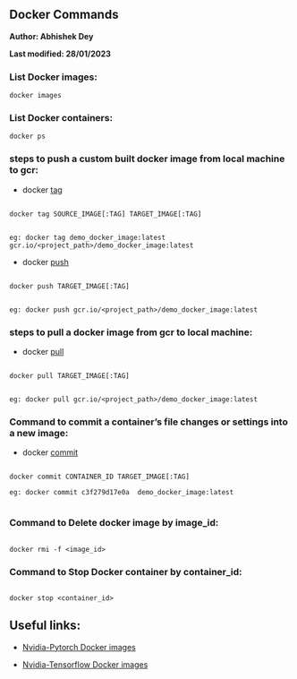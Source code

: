 ## Docker Commands

**Author: Abhishek Dey**

**Last modified: 28/01/2023**


### List Docker images:

```
docker images

```


### List Docker containers:

```
docker ps

```


### steps to push a custom built docker image from local machine to gcr:


* docker [tag](https://docs.docker.com/engine/reference/commandline/tag/)

```

docker tag SOURCE_IMAGE[:TAG] TARGET_IMAGE[:TAG]


eg: docker tag demo_docker_image:latest gcr.io/<project_path>/demo_docker_image:latest

```

* docker [push](https://docs.docker.com/engine/reference/commandline/push/)

```

docker push TARGET_IMAGE[:TAG]


eg: docker push gcr.io/<project_path>/demo_docker_image:latest

```

### steps to pull a docker image from gcr to local machine:


* docker [pull](https://docs.docker.com/engine/reference/commandline/pull/)

```

docker pull TARGET_IMAGE[:TAG]


eg: docker pull gcr.io/<project_path>/demo_docker_image:latest

```

### Command to commit a container’s file changes or settings into a new image:


* docker [commit](https://docs.docker.com/engine/reference/commandline/commit/)

```

docker commit CONTAINER_ID TARGET_IMAGE[:TAG]

eg: docker commit c3f279d17e0a  demo_docker_image:latest


```

### Command to Delete docker image by image_id:

```

docker rmi -f <image_id>

```

### Command to Stop Docker container by container_id:


```

docker stop <container_id>

```

## Useful links:

* [Nvidia-Pytorch Docker images](https://docs.nvidia.com/deeplearning/frameworks/pytorch-release-notes/running.html)

* [Nvidia-Tensorflow Docker images](https://docs.nvidia.com/deeplearning/frameworks/tensorflow-release-notes/rel-22-10.html#rel-22-10)
